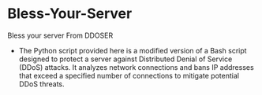 # Bless-Your-Server
Bless your server From DDOSER

- The Python script provided here is a modified version of a Bash script designed to protect a server against Distributed Denial of Service (DDoS) attacks. It analyzes network connections and bans IP addresses that exceed a specified number of connections to mitigate potential DDoS threats.

